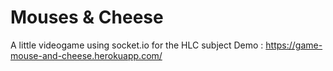 # Mouses & Cheese
 A little videogame using socket.io for the HLC subject
Demo : https://game-mouse-and-cheese.herokuapp.com/
